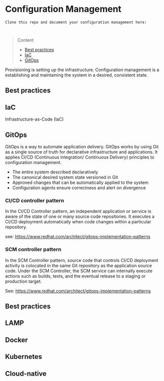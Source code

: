 # Configuration Management

```
Clone this repo and document your configuration management here:



```
> Content
> - [Best practices](#best-practices)
> - [IaC](#iac)
> - [GitOps](#gitops)

Provisioning is setting up the infrastructure.
Configuration management is a establishing and maintaining the system in a desired, consistent state.

## Best practices

## IaC

Infrastructure-as-Code (IaC)

## GitOps

GitOps is a way to automate application delivery.
GitOps works by using Git as a single source of truth for declarative infrastructure and applications.
It applies CI/CD (Continuous Integration/ Continuous Delivery) principles to configuration management.

- The entire system described declaratively
- The canonical desired system state versioned in Git
- Approved changes that can be automatically applied to the system
- Configuration agents ensure correctness and alert on divergence

### CI/CD controller pattern

In the CI/CD Controller pattern, an independent application or service is aware of the state of one or many source code repositories. 
It executes a CI/CD deployment automatically when code changes within a particular repository.

see: https://www.redhat.com/architect/gitops-implementation-patterns

### SCM controller pattern

In the SCM Controller pattern, source code that controls CI/CD deployment activity is colocated in the same Git repository as the application source code. 
Under the SCM Controller, the SCM service can internally execute actions such as builds, tests, and the eventual release to a staging or production target.

See: https://www.redhat.com/architect/gitops-implementation-patterns 



## Best practices


## LAMP


## Docker


## Kubernetes


## Cloud-native

